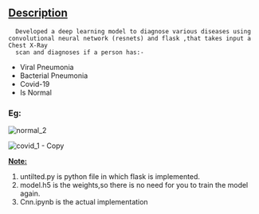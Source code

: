 <h2><u> Description </u></h2>

      Developed a deep learning model to diagnose various diseases using convolutional neural network (resnets) and flask ,that takes input a Chest X-Ray 
      scan and diagnoses if a person has:-
<ul>
  <li>Viral Pneumonia</li>
  <li>Bacterial Pneumonia</li>
  <li>Covid-19</li>
  <li>Is Normal</li>
</ul>  


<h3> Eg: </h3>

![normal_2](https://user-images.githubusercontent.com/58797479/88617050-527f0180-d0b3-11ea-8eb5-a325e00940e5.png)




![covid_1 - Copy](https://user-images.githubusercontent.com/58797479/88617133-7b06fb80-d0b3-11ea-8985-6ad2b3481bc8.png)


<b><u>Note: </u></b>
<ol>
  <li>untilted.py is python file in which flask is implemented.</li>
  <li>model.h5 is the weights,so there is no need for you to train the model again.</li>
  <li>Cnn.ipynb is the actual implementation </li>
  </ol>


